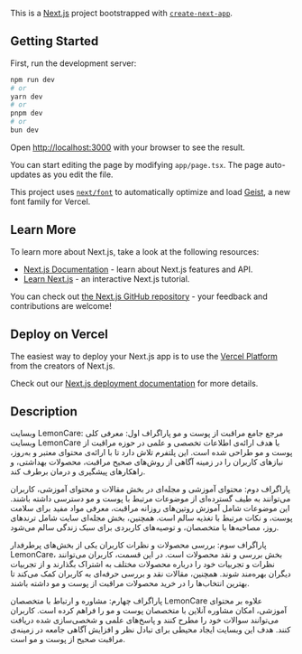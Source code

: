 This is a [Next.js](https://nextjs.org) project bootstrapped with [`create-next-app`](https://nextjs.org/docs/app/api-reference/cli/create-next-app).

## Getting Started

First, run the development server:

```bash
npm run dev
# or
yarn dev
# or
pnpm dev
# or
bun dev
```

Open [http://localhost:3000](http://localhost:3000) with your browser to see the result.

You can start editing the page by modifying `app/page.tsx`. The page auto-updates as you edit the file.

This project uses [`next/font`](https://nextjs.org/docs/app/building-your-application/optimizing/fonts) to automatically optimize and load [Geist](https://vercel.com/font), a new font family for Vercel.

## Learn More

To learn more about Next.js, take a look at the following resources:

- [Next.js Documentation](https://nextjs.org/docs) - learn about Next.js features and API.
- [Learn Next.js](https://nextjs.org/learn) - an interactive Next.js tutorial.

You can check out [the Next.js GitHub repository](https://github.com/vercel/next.js) - your feedback and contributions are welcome!

## Deploy on Vercel

The easiest way to deploy your Next.js app is to use the [Vercel Platform](https://vercel.com/new?utm_medium=default-template&filter=next.js&utm_source=create-next-app&utm_campaign=create-next-app-readme) from the creators of Next.js.

Check out our [Next.js deployment documentation](https://nextjs.org/docs/app/building-your-application/deploying) for more details.

## Description

وبسایت LemonCare: مرجع جامع مراقبت از پوست و مو
پاراگراف اول: معرفی کلی
وبسایت LemonCare با هدف ارائه‌ی اطلاعات تخصصی و علمی در حوزه مراقبت از پوست و مو طراحی شده است. این پلتفرم تلاش دارد تا با ارائه‌ی محتوای معتبر و به‌روز، نیازهای کاربران را در زمینه آگاهی از روش‌های صحیح مراقبت، محصولات بهداشتی، و راهکارهای پیشگیری و درمان برطرف کند.

پاراگراف دوم: محتوای آموزشی و مجله‌ای
در بخش مقالات و محتوای آموزشی، کاربران می‌توانند به طیف گسترده‌ای از موضوعات مرتبط با پوست و مو دسترسی داشته باشند. این موضوعات شامل آموزش روتین‌های روزانه مراقبت، معرفی مواد مفید برای سلامت پوست، و نکات مرتبط با تغذیه سالم است. همچنین، بخش مجله‌ای سایت شامل ترندهای روز، مصاحبه‌ها با متخصصان، و توصیه‌های کاربردی برای سبک زندگی سالم می‌شود.

پاراگراف سوم: بررسی محصولات و نظرات کاربران
یکی از بخش‌های پرطرفدار LemonCare، بخش بررسی و نقد محصولات است. در این قسمت، کاربران می‌توانند نظرات و تجربیات خود را درباره محصولات مختلف به اشتراک بگذارند و از تجربیات دیگران بهره‌مند شوند. همچنین، مقالات نقد و بررسی حرفه‌ای به کاربران کمک می‌کند تا بهترین انتخاب‌ها را در خرید محصولات مراقبت از پوست و مو داشته باشند.

پاراگراف چهارم: مشاوره و ارتباط با متخصصان
LemonCare علاوه بر محتوای آموزشی، امکان مشاوره آنلاین با متخصصان پوست و مو را فراهم کرده است. کاربران می‌توانند سوالات خود را مطرح کنند و پاسخ‌های علمی و شخصی‌سازی شده دریافت کنند. هدف این وبسایت ایجاد محیطی برای تبادل نظر و افزایش آگاهی جامعه در زمینه‌ی مراقبت صحیح از پوست و مو است.

